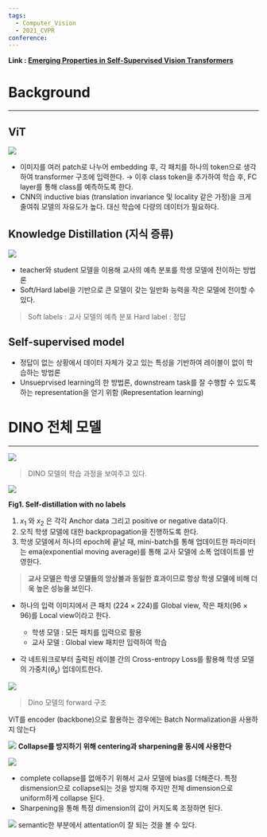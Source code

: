 ```yaml
---
tags:
  - Computer_Vision
  - 2021_CVPR
conference:
---
```



**Link : [Emerging Properties in Self-Supervised Vision Transformers](https://arxiv.org/abs/2104.14294)**
# Background
---
## ViT


![](https://velog.velcdn.com/images/bottlemin_park/post/3768e978-f7d7-4c84-a913-d3796e8a7963/image.png)

* 이미지를 여러 patch로 나누어 embedding 후, 각 패치를 하나의 token으로 생각하여 transformer 구조에 입력한다.
  $\rightarrow$ 이후 class token을 추가하여 학습 후, FC layer를 통해 class를 예측하도록 한다.
* CNN의 inductive bias (translation invariance 및 locality 같은 가정)을 크게 줄여줘 모델의 자유도가 높다. 대신 학습에 다량의 데이터가 필요하다.

## Knowledge Distillation (지식 증류)

![](https://velog.velcdn.com/images/bottlemin_park/post/67568c27-6beb-4ffb-af69-659ba3cfdded/image.png)

* teacher와 student 모델을 이용해 교사의 예측 분포를 학생 모델에 전이하는 방법론
* Soft/Hard label을 기반으로 큰 모델이 갖는 일반화 능력을 작은 모델에 전이할 수 있다.
> Soft labels : 교사 모델의 예측 분포
 Hard label : 정답

## Self-supervised model

- 정답이 없는 상황에서 데이터 자체가 갖고 있는 특성을 기반하여 레이블이 없이 학습하는 방법론
- Unsueprvised learning의 한 방법론, downstream task를 잘 수행할 수 있도록 하는 representation을 얻기 위함 (Representation learning)

# DINO 전체 모델
---

![](https://velog.velcdn.com/images/bottlemin_park/post/85c81546-3b23-495b-ac00-bf64c12973c5/image.gif)
> DINO 모델의 학습 과정을 보여주고 있다.

![](https://velog.velcdn.com/images/bottlemin_park/post/25c171b2-ae4e-41e0-81b2-2f9db44e2933/image.png)

**Fig1. Self-distillation with no labels**

1. $x_1$ 와 $x_2$ 은 각각 Anchor data 그리고 positive or negative data이다.
2. 오직 학생 모델에 대한 backpropagation을 진행하도록 한다.
3. 학생 모델에서 하나의 epoch에 끝날 때, mini-batch를 통해 업데이트한 파라미터는 ema(exponential moving average)를 통해 교사 모델에 소폭 업데이트를 반영한다.

> **교사 모델은 학생 모델들의 앙상블과 동일한 효과이므로 항상 학생 모델에 비해 더욱 높은 성능을 보인다.**

- 하나의 입력 이미지에서 큰 패치 (224 $\times$ 224)를 Global view, 작은 패치(96 $\times$ 96)를 Local view이라고 한다.
	- 학생 모델 : 모든 패치를 입력으로 활용
	- 교사 모델 : Global view 패치만 입력하여 학습

- 각 네트워크로부터 출력된 레이블 간의 Cross-entropy Loss를 활용해 학생 모델의 가중치($\theta_s$) 업데이트한다.

![](https://velog.velcdn.com/images/bottlemin_park/post/7b53a54a-be7f-4410-ae51-64e66406d27d/image.png)
> Dino 모델의 forward 구조

ViT를 encoder (backbone)으로 활용하는 경우에는 Batch Normalization을 사용하지 않는다

![](https://velog.velcdn.com/images/bottlemin_park/post/929ba78f-8a17-428d-82e7-f5d96c66e147/image.png)
**Collapse를 방지하기 위해 centering과 sharpening을 동시에 사용한다**

![](https://velog.velcdn.com/images/bottlemin_park/post/3e88f3fb-f2f1-4a1c-9ab7-20e6048f6cdc/image.png)
- complete collapse를 없애주기 위해서 교사 모델에 bias를 더해준다. 특정 dismension으로 collapse되는 것을 방지해 주지만 전체 dimension으로 uniform하게 collapse 된다.
- Sharpening을 통해 특정 dimension의 값이 커지도록 조정하면 된다.

![](https://velog.velcdn.com/images/bottlemin_park/post/b61aaf48-8906-411b-8dbc-01e1872079d7/image.png)
semantic한 부분에서 attentation이 잘 되는 것을 볼 수 있다.

